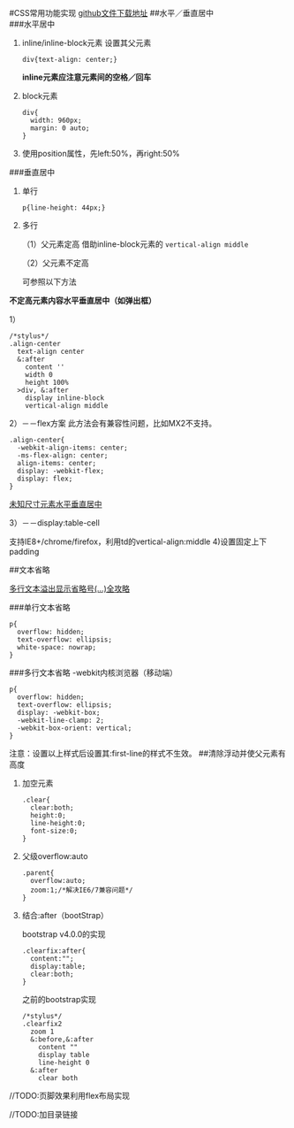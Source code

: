 #CSS常用功能实现
[github文件下载地址](https://github.com/JulieLee77/units)
##水平／垂直居中	
###水平居中
1. inline/inline-block元素
	设置其父元素
	
	```
	div{text-align: center;}
	```
	**inline元素应注意元素间的空格／回车**
2. block元素

	```
	div{
      width: 960px;
      margin: 0 auto;
    }  
	```
3. 使用position属性，先left:50%，再right:50%	
	
###垂直居中
1. 单行

	```
	p{line-height: 44px;}
	```
2. 多行

	（1）父元素定高
	借助inline-block元素的 `vertical-align middle`

	（2）父元素不定高
	
	可参照以下方法
	
**不定高元素内容水平垂直居中（如弹出框）**

1）

```
/*stylus*/
.align-center
  text-align center
  &:after
    content ''
    width 0
    height 100%
  >div, &:after
    display inline-block
    vertical-align middle	
```
2）－－flex方案
此方法会有兼容性问题，比如MX2不支持。

```
.align-center{
  -webkit-align-items: center;
  -ms-flex-align: center;
  align-items: center;
  display: -webkit-flex;
  display: flex;
}  
```
[未知尺寸元素水平垂直居中](http://demo.doyoe.com/css/alignment/)

3）－－display:table-cell

支持IE8+/chrome/firefox，利用td的vertical-align:middle
4)设置固定上下padding

##文本省略

[多行文本溢出显示省略号(…)全攻略](http://www.css88.com/archives/5206) 

###单行文本省略
```
p{
  overflow: hidden;
  text-overflow: ellipsis;
  white-space: nowrap;
}  
``` 

###多行文本省略
-webkit内核浏览器（移动端）

```
p{
  overflow: hidden;
  text-overflow: ellipsis;
  display: -webkit-box;
  -webkit-line-clamp: 2;
  -webkit-box-orient: vertical;
}  
```
注意：设置以上样式后设置其:first-line的样式不生效。
##清除浮动并使父元素有高度
1. 加空元素

	```
	.clear{
	  clear:both;
	  height:0;
	  line-height:0;
	  font-size:0;
	}
	```
2. 父级overflow:auto

	```
	.parent{
	  overflow:auto;
	  zoom:1;/*解决IE6/7兼容问题*/
	}
	```
3. 结合:after（bootStrap）

	bootstrap v4.0.0的实现
	
	```
	.clearfix:after{
	  content:"";
	  display:table;
	  clear:both;
	}    
	```
	之前的bootstrap实现
	
	```
	/*stylus*/
	.clearfix2
	  zoom 1
	  &:before,&:after
	    content ""
	    display table
	    line-height 0
	  &:after
	    clear both     
	 ```

//TODO:页脚效果利用flex布局实现

//TODO:加目录链接

